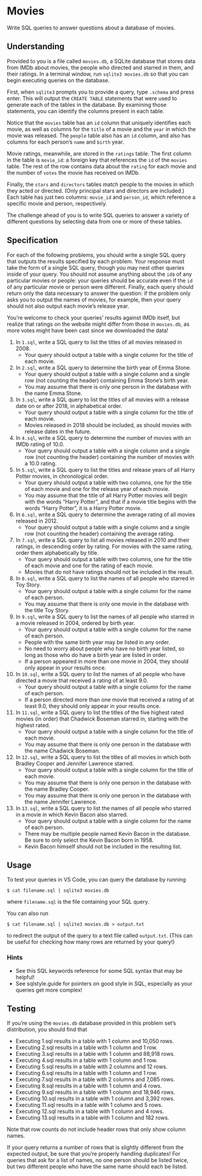 # Movies

Write SQL queries to answer questions about a database of movies.

## Understanding

Provided to you is a file called `movies.db`, a SQLite database that stores data from IMDb about movies, the people who directed and starred in them, and their ratings. In a terminal window, run `sqlite3 movies.db` so that you can begin executing queries on the database.

First, when `sqlite3` prompts you to provide a query, type `.schema` and press enter. This will output the `CREATE TABLE` statements that were used to generate each of the tables in the database. By examining those statements, you can identify the columns present in each table.

Notice that the `movies` table has an `id` column that uniquely identifies each movie, as well as columns for the `title` of a movie and the `year` in which the movie was released. The `people` table also has an `id` column, and also has columns for each person’s `name` and `birth` year.

Movie ratings, meanwhile, are stored in the `ratings` table. The first column in the table is `movie_id`: a foreign key that references the `id` of the `movies` table. The rest of the row contains data about the `rating` for each movie and the number of `votes` the movie has received on IMDb.

Finally, the `stars` and `directors` tables match people to the movies in which they acted or directed. (Only principal stars and directors are included.) Each table has just two columns: `movie_id` and `person_id`, which reference a specific movie and person, respectively.

The challenge ahead of you is to write SQL queries to answer a variety of different questions by selecting data from one or more of these tables.

## Specification

For each of the following problems, you should write a single SQL query that outputs the results specified by each problem. Your response must take the form of a single SQL query, though you may nest other queries inside of your query. You should not assume anything about the `id`s of any particular movies or people: your queries should be accurate even if the `id` of any particular movie or person were different. Finally, each query should return only the data necessary to answer the question: if the problem only asks you to output the names of movies, for example, then your query should not also output each movie’s release year.

You’re welcome to check your queries’ results against IMDb itself, but realize that ratings on the website might differ from those in `movies.db`, as more votes might have been cast since we downloaded the data!

1. In `1.sql`, write a SQL query to list the titles of all movies released in 2008.
    - Your query should output a table with a single column for the title of each movie.
2. In `2.sql`, write a SQL query to determine the birth year of Emma Stone.
    - Your query should output a table with a single column and a single row (not counting the header) containing Emma Stone’s birth year.
    - You may assume that there is only one person in the database with the name Emma Stone.
3. In `3.sql`, write a SQL query to list the titles of all movies with a release date on or after 2018, in alphabetical order.
    - Your query should output a table with a single column for the title of each movie.
    - Movies released in 2018 should be included, as should movies with release dates in the future.
4. In `4.sql`, write a SQL query to determine the number of movies with an IMDb rating of 10.0.
    - Your query should output a table with a single column and a single row (not counting the header) containing the number of movies with a 10.0 rating.
5. In `5.sql`, write a SQL query to list the titles and release years of all Harry Potter movies, in chronological order.
    - Your query should output a table with two columns, one for the title of each movie and one for the release year of each movie.
    - You may assume that the title of all Harry Potter movies will begin with the words “Harry Potter”, and that if a movie title begins with the words “Harry Potter”, it is a Harry Potter movie.
6. In `6.sql`, write a SQL query to determine the average rating of all movies released in 2012.
    - Your query should output a table with a single column and a single row (not counting the header) containing the average rating.
7. In `7.sql`, write a SQL query to list all movies released in 2010 and their ratings, in descending order by rating. For movies with the same rating, order them alphabetically by title.
    - Your query should output a table with two columns, one for the title of each movie and one for the rating of each movie.
    - Movies that do not have ratings should not be included in the result.
8. In `8.sql`, write a SQL query to list the names of all people who starred in Toy Story.
    - Your query should output a table with a single column for the name of each person.
    - You may assume that there is only one movie in the database with the title Toy Story.
9. In `9.sql`, write a SQL query to list the names of all people who starred in a movie released in 2004, ordered by birth year.
    - Your query should output a table with a single column for the name of each person.
    - People with the same birth year may be listed in any order.
    - No need to worry about people who have no birth year listed, so long as those who do have a birth year are listed in order.
    - If a person appeared in more than one movie in 2004, they should only appear in your results once.
10. In `10.sql`, write a SQL query to list the names of all people who have directed a movie that received a rating of at least 9.0.
    - Your query should output a table with a single column for the name of each person.
    - If a person directed more than one movie that received a rating of at least 9.0, they should only appear in your results once.
11. In `11.sql`, write a SQL query to list the titles of the five highest rated movies (in order) that Chadwick Boseman starred in, starting with the highest rated.
    - Your query should output a table with a single column for the title of each movie.
    - You may assume that there is only one person in the database with the name Chadwick Boseman.
12. In `12.sql`, write a SQL query to list the titles of all movies in which both Bradley Cooper and Jennifer Lawrence starred.
    - Your query should output a table with a single column for the title of each movie.
    - You may assume that there is only one person in the database with the name Bradley Cooper.
    - You may assume that there is only one person in the database with the name Jennifer Lawrence.
13. In `13.sql`, write a SQL query to list the names of all people who starred in a movie in which Kevin Bacon also starred.
    - Your query should output a table with a single column for the name of each person.
    - There may be multiple people named Kevin Bacon in the database. Be sure to only select the Kevin Bacon born in 1958.
    - Kevin Bacon himself should not be included in the resulting list.

## Usage

To test your queries in VS Code, you can query the database by running

```
$ cat filename.sql | sqlite3 movies.db
```

where `filename.sql` is the file containing your SQL query.

You can also run

```
$ cat filename.sql | sqlite3 movies.db > output.txt
```

to redirect the output of the query to a text file called `output.txt`. (This can be useful for checking how many rows are returned by your query!)

### Hints

- See this SQL keywords reference for some SQL syntax that may be helpful!
- See sqlstyle.guide for pointers on good style in SQL, especially as your queries get more complex!

## Testing

If you’re using the `movies.db` database provided in this problem set’s distribution, you should find that

- Executing 1.sql results in a table with 1 column and 10,050 rows.
- Executing 2.sql results in a table with 1 column and 1 row.
- Executing 3.sql results in a table with 1 column and 88,918 rows.
- Executing 4.sql results in a table with 1 column and 1 row.
- Executing 5.sql results in a table with 2 columns and 12 rows.
- Executing 6.sql results in a table with 1 column and 1 row.
- Executing 7.sql results in a table with 2 columns and 7,085 rows.
- Executing 8.sql results in a table with 1 column and 4 rows.
- Executing 9.sql results in a table with 1 column and 18,946 rows.
- Executing 10.sql results in a table with 1 column and 3,392 rows.
- Executing 11.sql results in a table with 1 column and 5 rows.
- Executing 12.sql results in a table with 1 column and 4 rows.
- Executing 13.sql results in a table with 1 column and 182 rows.

Note that row counts do not include header rows that only show column names.

If your query returns a number of rows that is slightly different from the expected output, be sure that you’re properly handling duplicates! For queries that ask for a list of names, no one person should be listed twice, but two different people who have the same name should each be listed.